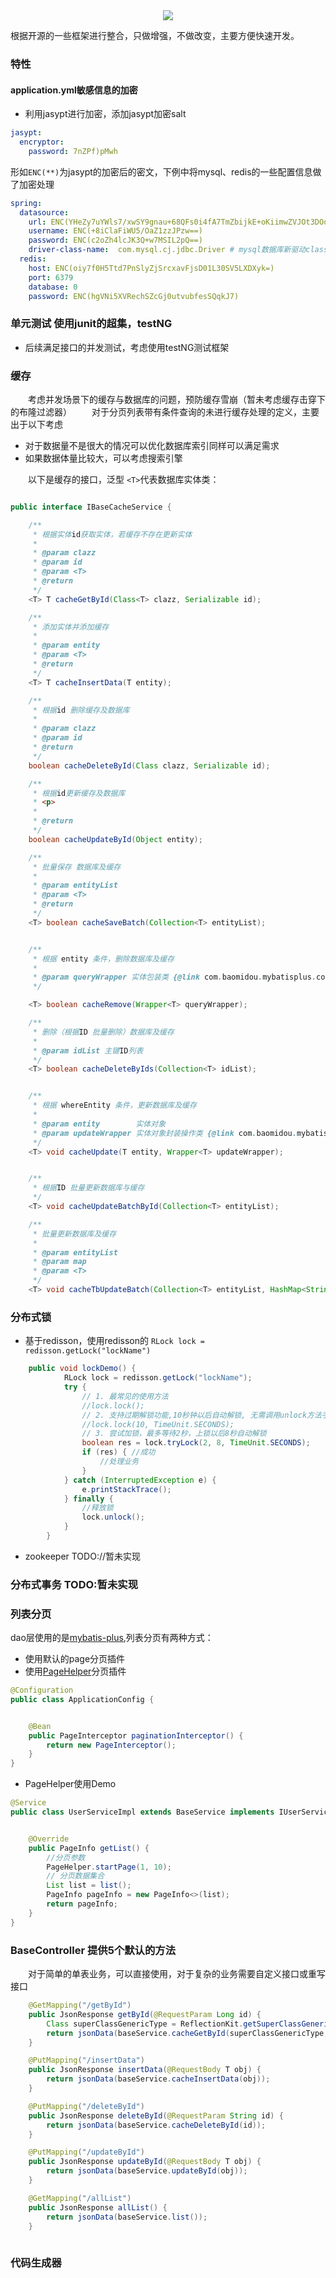 
<div width="100%" align="center">
    <img src='https://bj.bcebos.com/v1/alertcode-blog/adelina-core.png'/>
</div>


根据开源的一些框架进行整合，只做增强，不做改变，主要方便快速开发。


### 特性
#### application.yml敏感信息的加密
* 利用jasypt进行加密，添加jasypt加密salt

```yaml
jasypt:
  encryptor:
    password: 7nZPf)pMwh
```

形如`ENC(**)`为jasypt的加密后的密文，下例中将mysql、redis的一些配置信息做了加密处理

```yaml
spring:
  datasource:
    url: ENC(YHeZy7uYWls7/xwSY9gnau+68QFs0i4fA7TmZbijkE+oKiimwZVJOt3DOouWEiM8npx7vhzVt5CgcKya/eNamd6FZoL87jU5b2hjDwPgDafwuB3iJwc/UVWapM2kVE5C4St5dK7pmfHeO51slu9WiiF2vH4/cqJINrDdNx305jI=)
    username: ENC(+8iClaFiWU5/OaZ1zzJPzw==)
    password: ENC(c2oZh4lcJK3Q+w7MSIL2pQ==)
    driver-class-name:  com.mysql.cj.jdbc.Driver # mysql数据库新驱动class
  redis:
    host: ENC(oiy7f0H5Ttd7PnSlyZjSrcxavFjsD01L30SV5LXDXyk=)
    port: 6379
    database: 0
    password: ENC(hgVNi5XVRechSZcGj0utvubfesSQqkJ7)
```
### 单元测试 使用junit的超集，testNG
* 后续满足接口的并发测试，考虑使用testNG测试框架

### 缓存
&emsp;&emsp;考虑并发场景下的缓存与数据库的问题，预防缓存雪崩（暂未考虑缓存击穿下的布隆过滤器）
&emsp;&emsp;对于分页列表带有条件查询的未进行缓存处理的定义，主要出于以下考虑
* 对于数据量不是很大的情况可以优化数据库索引同样可以满足需求
* 如果数据体量比较大，可以考虑搜索引擎

&emsp;&emsp;以下是缓存的接口，泛型 `<T>`代表数据库实体类：

```java

public interface IBaseCacheService {

    /**
     * 根据实体id获取实体，若缓存不存在更新实体
     *
     * @param clazz
     * @param id
     * @param <T>
     * @return
     */
    <T> T cacheGetById(Class<T> clazz, Serializable id);

    /**
     * 添加实体并添加缓存
     *
     * @param entity
     * @param <T>
     * @return
     */
    <T> T cacheInsertData(T entity);

    /**
     * 根据id 删除缓存及数据库
     *
     * @param clazz
     * @param id
     * @return
     */
    boolean cacheDeleteById(Class clazz, Serializable id);

    /**
     * 根据id更新缓存及数据库
     * <p>
     *
     * @return
     */
    boolean cacheUpdateById(Object entity);

    /**
     * 批量保存 数据库及缓存
     *
     * @param entityList
     * @param <T>
     * @return
     */
    <T> boolean cacheSaveBatch(Collection<T> entityList);


    /**
     * 根据 entity 条件，删除数据库及缓存
     *
     * @param queryWrapper 实体包装类 {@link com.baomidou.mybatisplus.core.conditions.query.QueryWrapper}
     */

    <T> boolean cacheRemove(Wrapper<T> queryWrapper);

    /**
     * 删除（根据ID 批量删除）数据库及缓存
     *
     * @param idList 主键ID列表
     */
    <T> boolean cacheDeleteByIds(Collection<T> idList);


    /**
     * 根据 whereEntity 条件，更新数据库及缓存
     *
     * @param entity        实体对象
     * @param updateWrapper 实体对象封装操作类 {@link com.baomidou.mybatisplus.core.conditions.update.UpdateWrapper}
     */
    <T> void cacheUpdate(T entity, Wrapper<T> updateWrapper);


    /**
     * 根据ID 批量更新数据库与缓存
     */
    <T> void cacheUpdateBatchById(Collection<T> entityList);

    /**
     * 批量更新数据库及缓存
     *
     * @param entityList
     * @param map
     * @param <T>
     */
    <T> void cacheTbUpdateBatch(Collection<T> entityList, HashMap<String, String> map);
```

### 分布式锁 
* 基于redisson，使用redisson的
`RLock lock = redisson.getLock("lockName")`

```java
    public void lockDemo() {
            RLock lock = redisson.getLock("lockName");
            try {
                // 1. 最常见的使用方法
                //lock.lock();
                // 2. 支持过期解锁功能,10秒钟以后自动解锁, 无需调用unlock方法手动解锁
                //lock.lock(10, TimeUnit.SECONDS);
                // 3. 尝试加锁，最多等待2秒，上锁以后8秒自动解锁
                boolean res = lock.tryLock(2, 8, TimeUnit.SECONDS);
                if (res) { //成功
                    //处理业务
                }
            } catch (InterruptedException e) {
                e.printStackTrace();
            } finally {
                //释放锁
                lock.unlock();
            }
        }
```
* zookeeper TODO://暂未实现

### 分布式事务 TODO:暂未实现

### 列表分页 

 dao层使用的是[mybatis-plus](),列表分页有两种方式：

*  使用默认的page分页插件
*  使用[PageHelper](https://pagehelper.github.io/)分页插件

```java
@Configuration
public class ApplicationConfig {


    @Bean
    public PageInterceptor paginationInterceptor() {
        return new PageInterceptor();
    }
}
```

* PageHelper使用Demo

```java
@Service
public class UserServiceImpl extends BaseService implements IUserService {


    @Override
    public PageInfo getList() {
        //分页参数        
        PageHelper.startPage(1, 10);
        // 分页数据集合        
        List list = list();
        PageInfo pageInfo = new PageInfo<>(list);
        return pageInfo;
    }
}
```
### BaseController 提供5个默认的方法 
&emsp;&emsp;对于简单的单表业务，可以直接使用，对于复杂的业务需要自定义接口或重写接口

```java
    @GetMapping("/getById")
    public JsonResponse getById(@RequestParam Long id) {
        Class superClassGenericType = ReflectionKit.getSuperClassGenericType(getClass(), 0);
        return jsonData(baseService.cacheGetById(superClassGenericType, id));
    }

    @PutMapping("/insertData")
    public JsonResponse insertData(@RequestBody T obj) {
        return jsonData(baseService.cacheInsertData(obj));
    }

    @PutMapping("/deleteById")
    public JsonResponse deleteById(@RequestParam String id) {
        return jsonData(baseService.cacheDeleteById(id));
    }

    @PutMapping("/updateById")
    public JsonResponse updateById(@RequestBody T obj) {
        return jsonData(baseService.updateById(obj));
    }

    @GetMapping("/allList")
    public JsonResponse allList() {
        return jsonData(baseService.list());
    }
    
```

### 代码生成器
